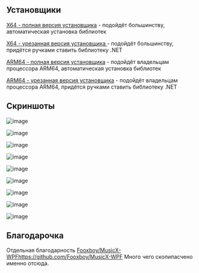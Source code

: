 ## Установщики

[X64 - полная версия установщика](https://github.com/MaKrotos/Music-M/releases/download/0.2.0.5/Setup.FULL.exe) - подойдёт большинству, автоматическая установка библиотек

[X64 - урезанная версия установщика ](https://github.com/MaKrotos/Music-M/releases/download/0.2.0.5/Setup.SLIM.exe) - подойдёт большинству, придётся ручками ставить библиотеку .NET


[ARM64 - полная версия установщика](https://github.com/MaKrotos/Music-M/releases/download/0.2.0.5/Setup.ARM64.FULL.exe) - подойдёт владельцам процессора ARM64, автоматическая установка библиотек

[ARM64 - урезанная версия установщика](https://github.com/MaKrotos/Music-M/releases/download/0.2.0.5/Setup.ARM64.SLIM.exe) - подойдёт владельцам процессора ARM64, придётся ручками ставить библиотеку .NET

## Скриншоты

![image](https://github.com/user-attachments/assets/ef6c8e24-87e2-41d6-811d-642ee336c58e)

![image](https://github.com/user-attachments/assets/1716280d-db7f-49f4-a93d-a5e09dd79577)

![image](https://github.com/user-attachments/assets/de413da7-3837-4eb8-9fc9-ccbacb70ed02)

![image](https://github.com/user-attachments/assets/08a88b05-35bb-4d82-b9dc-07cf38897496)

![image](https://github.com/user-attachments/assets/8b8dcf2b-8556-4de5-8ca3-e7cd3a87fa96)

![image](https://github.com/user-attachments/assets/73edf40b-7bc8-4aef-9719-ccb1a161ab79)

![image](https://github.com/user-attachments/assets/6adf4758-60c0-4154-9001-702d58d4cb52)

![image](https://github.com/user-attachments/assets/cd2a2db3-411d-4e7a-9438-0e71e8ad187d)

![image](https://github.com/user-attachments/assets/0b479ed4-3099-4b7b-a7c8-771a88f2ef00)

## Благодарочка
Отдельная благодарность [Fooxboy/MusicX-WPF](https://github.com/Fooxboy/MusicX-WPF)https://github.com/Fooxboy/MusicX-WPF
Много чего скопипасчено именно отсюда.
